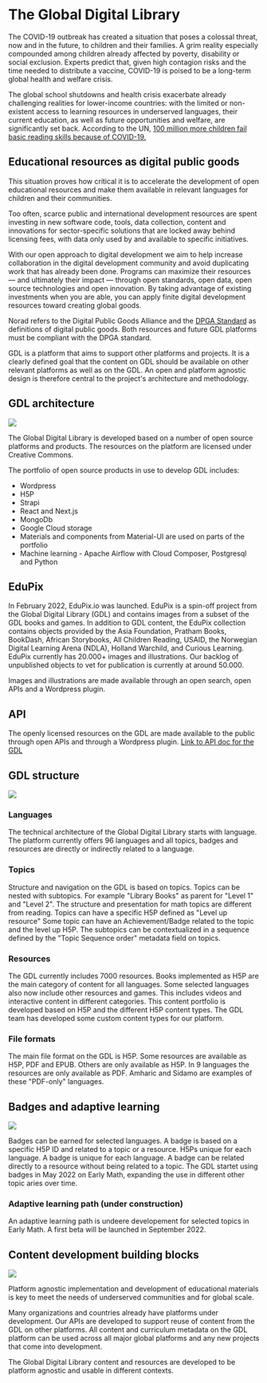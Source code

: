 # The Global Digital Library

The COVID-19 outbreak has created a situation that poses a colossal threat, now and in the future, to children and their families. A grim reality especially compounded among children already affected by poverty, disability or social exclusion. Experts predict that, given high contagion risks and the time needed to distribute a vaccine, COVID-19 is poised to be a long-term global health and welfare crisis.

The global school shutdowns and health crisis exacerbate already challenging realities for lower-income countries: with the limited or non-existent access to learning resources in underserved languages, their current education, as well as future opportunities and welfare, are significantly set back. According to the UN, [100 million more children fail basic reading skills because of COVID-19.](https://news.un.org/en/story/2021/03/1088392)

## Educational resources as digital public goods

This situation proves how critical it is to accelerate the development of open educational resources and make them available in relevant languages for children and their communities.

Too often, scarce public and international development resources are spent investing in new software code, tools, data collection, content and innovations for sector-specific solutions that are locked away behind licensing fees, with data only used by and available to specific initiatives.

With our open approach to digital development we aim to help increase collaboration in the digital development community and avoid duplicating work that has already been done. Programs can maximize their resources — and ultimately their impact — through open standards, open data, open source technologies and open innovation. By taking advantage of existing investments when you are able, you can apply finite digital development resources toward creating global goods.

Norad refers to the Digital Public Goods Alliance and the [DPGA Standard](https://digitalpublicgoods.net/standard/) as definitions of digital public goods. Both resources and future GDL platforms must be compliant with the DPGA standard.

GDL is a platform that aims to support other platforms and projects. It is a clearly defined goal that the content on GDL should be available on other relevant platforms as well as on the GDL. An open and platform agnostic design is therefore central to the project&#39;s architecture and methodology.

## GDL architecture
![](https://github.com/OER-Dev/docs/blob/main/GDL_docs/images/gdl-design.png)

The Global Digital Library is developed based on a number of open source platforms and products. The resources on the platform are licensed under Creative Commons.

The portfolio of open source products in use to develop GDL includes:

- Wordpress
- H5P
- Strapi
- React and Next.js
- MongoDb
- Google Cloud storage
- Materials and components from Material-UI are used on parts of the portfolio
- Machine learning - Apache Airflow with Cloud Composer, Postgresql and Python


## EduPix

In February 2022, EduPix.io was launched. EduPix is a spin-off project from the Global Digital Library (GDL) and contains images from a subset of the GDL books and games. In addition to GDL content, the EduPix collection contains objects provided by the Asia Foundation, Pratham Books, BookDash, African Storybooks, All Children Reading, USAID, the Norwegian Digital Learning Arena (NDLA), Holland Warchild, and Curious Learning. EduPix currently has 20.000+ images and illustrations. Our backlog of unpublished objects to vet for publication is currently at around 50.000.

Images and illustrations are made available through an open search, open APIs and a Wordpress plugin.

## API 
The openly licensed resources on the GDL are made available to the public through open APIs and through a Wordpress plugin.
[Link to API doc for the GDL](https://digitallibrary.io/api/)

## GDL structure
![](https://github.com/OER-Dev/docs/blob/main/GDL_docs/images/basic_structure.png)

### Languages

The technical architecture of the Global Digital Library starts with language. The platform currently offers 96 languages and all topics, badges and resources are directly or indirectly related to a language.

### Topics

Structure and navigation on the GDL is based on topics. Topics can be nested with subtopics. For example &quot;Library Books&quot; as parent for &quot;Level 1&quot; and &quot;Level 2&quot;. The structure and presentation for math topics are different from reading. Topics can have a specific H5P defined as &quot;Level up resource&quot; Some topic can have an Achievement/Badge related to the topic and the level up H5P. The subtopics can be contextualized in a sequence defined by the "Topic Sequence order" metadata field on topics. 

### Resources

The GDL currently includes 7000 resources. Books implemented as H5P are the main category of content for all languages. Some selected languages also now include other resources and games. This includes videos and interactive content in different categories. This content portfolio is developed based on H5P and the different H5P content types. The GDL team has developed some custom content types for our platform.

### File formats
The main file format on the GDL is H5P. Some resources are available as H5P, PDF and EPUB. Others are only available as H5P. In 9 languages the resources are only available as PDF. Amharic and Sidamo are examples of these "PDF-only" languages. 

## Badges and adaptive learning
![](https://github.com/OER-Dev/docs/blob/main/GDL_docs/images/badges.png)

Badges can be earned for selected languages. A badge is based on a specific H5P ID and related to a topic or a resource. H5Ps unique for each language. A badge is unique for each language. A badge can be related directly to a resource without being related to a topic. The GDL startet using badges in May 2022 on Early Math, expanding the use in different other topic aries over time.

### Adaptive learning path (under construction)

An adaptive learning path is undeere developement for selected topics in Early Math. A first beta will be launched in September 2022.

## Content development building blocks

![](https://github.com/OER-Dev/docs/blob/main/GDL_docs/images/layers.png)

Platform agnostic implementation and development of educational materials is key to meet the needs of underserved communities and for global scale.

Many organizations and countries already have platforms under development. Our APIs are developed to support reuse of content from the GDL on other platforms. All content and curriculum metadata on the GDL platform can be used across all major global platforms and any new projects that come into development.

The Global Digital Library content and resources are developed to be platform agnostic and usable in different contexts.
